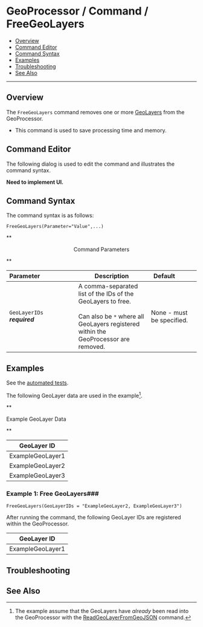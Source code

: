 # GeoProcessor / Command / FreeGeoLayers #

* [Overview](#overview)
* [Command Editor](#command-editor)
* [Command Syntax](#command-syntax)
* [Examples](#examples)
* [Troubleshooting](#troubleshooting)
* [See Also](#see-also)

-------------------------

## Overview ##

The `FreeGeoLayers` command removes one or more [GeoLayers](../../introduction#geolayer) from the GeoProcessor. 

* This command is used to save processing time and memory. 

## Command Editor ##

The following dialog is used to edit the command and illustrates the command syntax.

**Need to implement UI.**

## Command Syntax ##

The command syntax is as follows:

```text
FreeGeoLayers(Parameter="Value",...)
```
**<p style="text-align: center;">
Command Parameters
</p>**

|**Parameter**&nbsp;&nbsp;&nbsp;&nbsp;&nbsp;&nbsp;&nbsp;&nbsp;&nbsp;&nbsp;&nbsp;&nbsp;&nbsp;&nbsp;&nbsp;&nbsp;&nbsp;&nbsp;&nbsp;&nbsp;| **Description** | **Default**&nbsp;&nbsp;&nbsp;&nbsp;&nbsp;&nbsp;&nbsp;&nbsp;&nbsp;&nbsp; |
| --------------|-----------------|----------------- |
| `GeoLayerIDs` <br>  **_required_**| A comma-separated list of the IDs of the GeoLayers to free. <br><br> Can also be `*` where all GeoLayers registered within the GeoProcessor are removed.| None - must be specified. |


## Examples ##

See the [automated tests](https://github.com/OpenWaterFoundation/owf-app-geoprocessor-python-test/tree/master/test/commands/FreeGeoLayers).

The following GeoLayer data are used in the example[^1]. 
[^1]: The example assume that the GeoLayers have *already* been read into the GeoProcessor with the [ReadGeoLayerFromGeoJSON](../ReadGeoLayerFromGeoJSON/ReadGeoLayerFromGeoJSON) command.

**<p style="text-align: left;">
Example GeoLayer Data
</p>**

|GeoLayer ID|
| ---- | 
| ExampleGeoLayer1  |
| ExampleGeoLayer2	| 
| ExampleGeoLayer3 	|

### Example 1: Free GeoLayers###

```
FreeGeoLayers(GeoLayerIDs = "ExampleGeoLayer2, ExampleGeoLayer3")
```

After running the command, the following GeoLayer IDs are registered within the GeoProcessor. 

|GeoLayer ID|
| ---- |
| ExampleGeoLayer1  |


## Troubleshooting ##

## See Also ##
